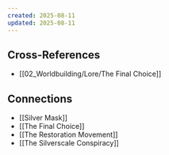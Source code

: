 ```yaml
---
created: 2025-08-11
updated: 2025-08-11
---
```




## Cross-References

- [[02_Worldbuilding/Lore/The Final Choice]]


## Connections

- [[Silver Mask]]
- [[The Final Choice]]
- [[The Restoration Movement]]
- [[The Silverscale Conspiracy]]
